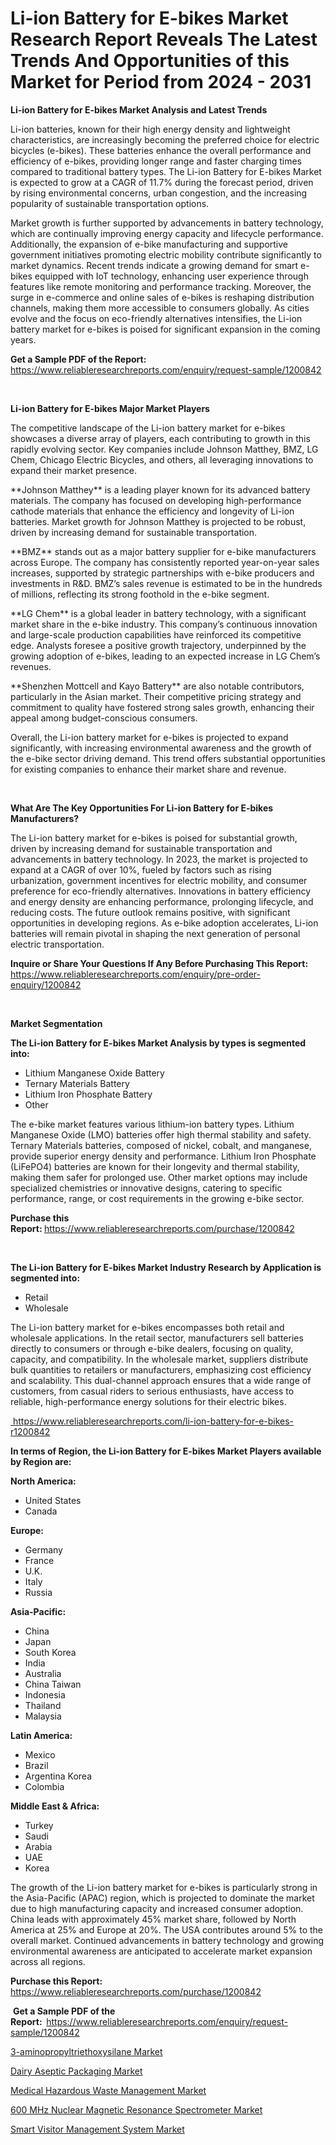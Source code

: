 <p><h1>Li-ion Battery for E-bikes Market Research Report Reveals The Latest Trends And Opportunities of this Market for Period from 2024 - 2031</h1></p><p><strong>Li-ion Battery for E-bikes Market Analysis and Latest Trends</strong></p>
<p><p>Li-ion batteries, known for their high energy density and lightweight characteristics, are increasingly becoming the preferred choice for electric bicycles (e-bikes). These batteries enhance the overall performance and efficiency of e-bikes, providing longer range and faster charging times compared to traditional battery types. The Li-ion Battery for E-bikes Market is expected to grow at a CAGR of 11.7% during the forecast period, driven by rising environmental concerns, urban congestion, and the increasing popularity of sustainable transportation options.</p><p>Market growth is further supported by advancements in battery technology, which are continually improving energy capacity and lifecycle performance. Additionally, the expansion of e-bike manufacturing and supportive government initiatives promoting electric mobility contribute significantly to market dynamics. Recent trends indicate a growing demand for smart e-bikes equipped with IoT technology, enhancing user experience through features like remote monitoring and performance tracking. Moreover, the surge in e-commerce and online sales of e-bikes is reshaping distribution channels, making them more accessible to consumers globally. As cities evolve and the focus on eco-friendly alternatives intensifies, the Li-ion battery market for e-bikes is poised for significant expansion in the coming years.</p></p>
<p><strong>Get a Sample PDF of the Report:&nbsp;</strong> <a href="https://www.reliableresearchreports.com/enquiry/request-sample/1200842">https://www.reliableresearchreports.com/enquiry/request-sample/1200842</a></p>
<p>&nbsp;</p>
<p><strong>Li-ion Battery for E-bikes Major Market Players</strong></p>
<p><p>The competitive landscape of the Li-ion battery market for e-bikes showcases a diverse array of players, each contributing to growth in this rapidly evolving sector. Key companies include Johnson Matthey, BMZ, LG Chem, Chicago Electric Bicycles, and others, all leveraging innovations to expand their market presence.</p><p>**Johnson Matthey** is a leading player known for its advanced battery materials. The company has focused on developing high-performance cathode materials that enhance the efficiency and longevity of Li-ion batteries. Market growth for Johnson Matthey is projected to be robust, driven by increasing demand for sustainable transportation.</p><p>**BMZ** stands out as a major battery supplier for e-bike manufacturers across Europe. The company has consistently reported year-on-year sales increases, supported by strategic partnerships with e-bike producers and investments in R&D. BMZ’s sales revenue is estimated to be in the hundreds of millions, reflecting its strong foothold in the e-bike segment.</p><p>**LG Chem** is a global leader in battery technology, with a significant market share in the e-bike industry. This company’s continuous innovation and large-scale production capabilities have reinforced its competitive edge. Analysts foresee a positive growth trajectory, underpinned by the growing adoption of e-bikes, leading to an expected increase in LG Chem’s revenues.</p><p>**Shenzhen Mottcell and Kayo Battery** are also notable contributors, particularly in the Asian market. Their competitive pricing strategy and commitment to quality have fostered strong sales growth, enhancing their appeal among budget-conscious consumers.</p><p>Overall, the Li-ion battery market for e-bikes is projected to expand significantly, with increasing environmental awareness and the growth of the e-bike sector driving demand. This trend offers substantial opportunities for existing companies to enhance their market share and revenue.</p></p>
<p>&nbsp;</p>
<p><strong>What Are The Key Opportunities For Li-ion Battery for E-bikes Manufacturers?</strong></p>
<p><p>The Li-ion battery market for e-bikes is poised for substantial growth, driven by increasing demand for sustainable transportation and advancements in battery technology. In 2023, the market is projected to expand at a CAGR of over 10%, fueled by factors such as rising urbanization, government incentives for electric mobility, and consumer preference for eco-friendly alternatives. Innovations in battery efficiency and energy density are enhancing performance, prolonging lifecycle, and reducing costs. The future outlook remains positive, with significant opportunities in developing regions. As e-bike adoption accelerates, Li-ion batteries will remain pivotal in shaping the next generation of personal electric transportation.</p></p>
<p><strong>Inquire or Share Your Questions If Any Before Purchasing This Report:</strong> <a href="https://www.reliableresearchreports.com/enquiry/pre-order-enquiry/1200842">https://www.reliableresearchreports.com/enquiry/pre-order-enquiry/1200842</a></p>
<p>&nbsp;</p>
<p><strong>Market Segmentation</strong></p>
<p><strong>The Li-ion Battery for E-bikes Market Analysis by types is segmented into:</strong></p>
<p><ul><li>Lithium Manganese Oxide Battery</li><li>Ternary Materials Battery</li><li>Lithium Iron Phosphate Battery</li><li>Other</li></ul></p>
<p><p>The e-bike market features various lithium-ion battery types. Lithium Manganese Oxide (LMO) batteries offer high thermal stability and safety. Ternary Materials batteries, composed of nickel, cobalt, and manganese, provide superior energy density and performance. Lithium Iron Phosphate (LiFePO4) batteries are known for their longevity and thermal stability, making them safer for prolonged use. Other market options may include specialized chemistries or innovative designs, catering to specific performance, range, or cost requirements in the growing e-bike sector.</p></p>
<p><strong>Purchase this Report:&nbsp;</strong><a href="https://www.reliableresearchreports.com/purchase/1200842">https://www.reliableresearchreports.com/purchase/1200842</a></p>
<p>&nbsp;</p>
<p><strong>The Li-ion Battery for E-bikes Market Industry Research by Application is segmented into:</strong></p>
<p><ul><li>Retail</li><li>Wholesale</li></ul></p>
<p><p>The Li-ion battery market for e-bikes encompasses both retail and wholesale applications. In the retail sector, manufacturers sell batteries directly to consumers or through e-bike dealers, focusing on quality, capacity, and compatibility. In the wholesale market, suppliers distribute bulk quantities to retailers or manufacturers, emphasizing cost efficiency and scalability. This dual-channel approach ensures that a wide range of customers, from casual riders to serious enthusiasts, have access to reliable, high-performance energy solutions for their electric bikes.</p></p>
<p><a href="https://www.reliableresearchreports.com/li-ion-battery-for-e-bikes-r1200842">&nbsp;https://www.reliableresearchreports.com/li-ion-battery-for-e-bikes-r1200842</a></p>
<p><strong>In terms of Region, the Li-ion Battery for E-bikes Market Players available by Region are:</strong></p>
<p>
    <p> <strong> North America: </strong>
        <ul>
            <li>United States</li>
            <li>Canada</li>
        </ul>
        </p> 
    <p> <strong> Europe: </strong>
        <ul>
            <li>Germany</li>
            <li>France</li>
            <li>U.K.</li>
            <li>Italy</li>
            <li>Russia</li>
        </ul>
        </p> 
    <p> <strong> Asia-Pacific: </strong>
        <ul>
            <li>China</li>
            <li>Japan</li>
            <li>South Korea</li>
            <li>India</li>
            <li>Australia</li>
            <li>China Taiwan</li>
            <li>Indonesia</li>
            <li>Thailand</li>
            <li>Malaysia</li>
        </ul>
        </p> 
    <p> <strong> Latin America: </strong>
        <ul>
            <li>Mexico</li>
            <li>Brazil</li>
            <li>Argentina Korea</li>
            <li>Colombia</li>
        </ul>
        </p> 
    <p> <strong> Middle East & Africa: </strong>
        <ul>
            <li>Turkey</li>
            <li>Saudi</li>
            <li>Arabia</li>
            <li>UAE</li>
            <li>Korea</li>
        </ul>
    </p>
    </p>
<p><p>The growth of the Li-ion battery market for e-bikes is particularly strong in the Asia-Pacific (APAC) region, which is projected to dominate the market due to high manufacturing capacity and increased consumer adoption. China leads with approximately 45% market share, followed by North America at 25% and Europe at 20%. The USA contributes around 5% to the overall market. Continued advancements in battery technology and growing environmental awareness are anticipated to accelerate market expansion across all regions.</p></p>
<p><strong>Purchase this Report: </strong><a href="https://www.reliableresearchreports.com/purchase/1200842">https://www.reliableresearchreports.com/purchase/1200842</a></p>
<p>&nbsp;<strong>Get a Sample PDF of the Report:&nbsp;&nbsp;</strong><a href="https://www.reliableresearchreports.com/enquiry/request-sample/1200842">https://www.reliableresearchreports.com/enquiry/request-sample/1200842</a></p>
<p><strong></strong></p>
<p><p><a href="https://github.com/Chiragrp22/Market-Research-Report-List-6/blob/main/3-aminopropyltriethoxysilane-market.md">3-aminopropyltriethoxysilane Market</a></p><p><a href="https://issuu.com/reportprime-2/docs/dairy-aseptic-packaging-market-size_055f8642ecd059">Dairy Aseptic Packaging Market</a></p><p><a href="https://www.linkedin.com/pulse/global-medical-hazardous-waste-management-market-share-ubu2e?trackingId=HU8aq%2BRPTLysklkEVbwtrA%3D%3D">Medical Hazardous Waste Management Market</a></p><p><a href="https://github.com/MarciaRunte/Market-Research-Report-List-1/blob/main/600-mhz-nuclear-magnetic-resonance-spectrometer-market.md">600 MHz Nuclear Magnetic Resonance Spectrometer Market</a></p><p><a href="https://www.linkedin.com/pulse/strategic-insights-global-smart-visitor-management-system-mupqe?trackingId=k%2FXz4LMZTeS6Jnztbk7wAw%3D%3D">Smart Visitor Management System Market</a></p></p>